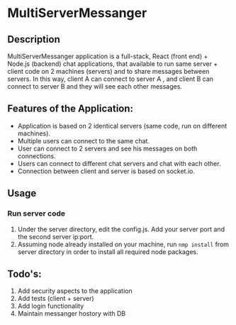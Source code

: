 # MultiServerMessanger

## Description

MultiServerMessanger application is a full-stack, React (front end) + Node.js (backend) chat applications, that available to run same server + client code on 2 machines (servers) and to share messages between servers. In this way, client A can connect to server A , and client B can connect to server B and they will see each other messages.

## Features of the Application:

- Application is based on 2 identical servers (same code, run on different machines).
- Multiple users can connect to the same chat.
- User can connect to 2 servers and see his messages on both connections.
- Users can connect to different chat servers and chat with each other.
- Connection between client and server is based on socket.io.
    
## Usage

### Run server code 
1. Under the server directory, edit the config.js. Add your server port and the second server ip:port. 
2. Assuming node already installed on your machine, run ``` nmp install ``` from server directory in order to install all required node packages. 

    
    





## Todo's:
1. Add security aspects to the application
2. Add tests (client + server)
3. Add login functionality
4. Maintain messanger hostory with DB
